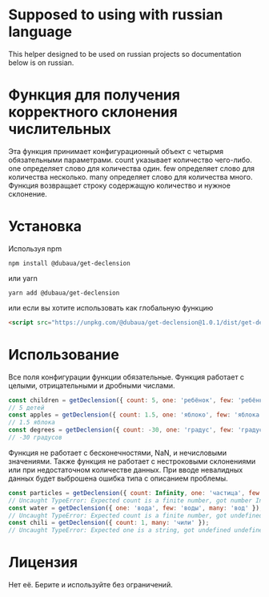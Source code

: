 # Supposed to using with russian language

This helper designed to be used on russian projects so documentation below is on russian.

# Функция для получения корректного склонения числительных

Эта функция принимает конфигурационный объект с четырмя обязательными параметрами. count указывает количество чего-либо. one определяет слово для количества один. few определяет слово для количества несколько. many определяет слово для количества много. Функция возвращает строку содержащую количество и нужное склонение.

# Установка

Используя npm

```
npm install @dubaua/get-declension
```

или yarn

```
yarn add @dubaua/get-declension
```

или если вы хотите использовать как глобальную функцию

```html
<script src="https://unpkg.com/@dubaua/get-declension@1.0.1/dist/get-declension.min.umd.js"></script>
```

# Использование

Все поля конфигурации функции обязательные. Функция работает с целыми, отрицательными и дробными числами.

```js
const children = getDeclension({ count: 5, one: 'ребёнок', few: 'ребёнка', many: 'детей' });
// 5 детей
const apples = getDeclension({ count: 1.5, one: 'яблоко', few: 'яблока', many: 'яблок' });
// 1.5 яблока
const degrees = getDeclension({ count: -30, one: 'градус', few: 'градуса', many: 'градусов' });
// -30 градусов
```

Функция не работает с бесконечностями, NaN, и нечисловыми значениями. Также функция не работает с нестроковыми склонениями или при недостаточном количестве данных. При вводе невалидных данных будет выброшена ошибка типа с описанием проблемы.

```js
const particles = getDeclension({ count: Infinity, one: 'частица', few: 'частицы', many: 'частиц' });
// Uncaught TypeError: Expected count is a finite number, got number Infinity
const water = getDeclension({ one: 'вода', few: 'воды', many: 'вод' });
// Uncaught TypeError: Expected count is a finite number, got undefined undefined
const chili = getDeclension({ count: 1, many: 'чили' });
// Uncaught TypeError: Expected one is a string, got undefined undefined
```

# Лицензия

Нет её. Берите и используйте без ограничений.